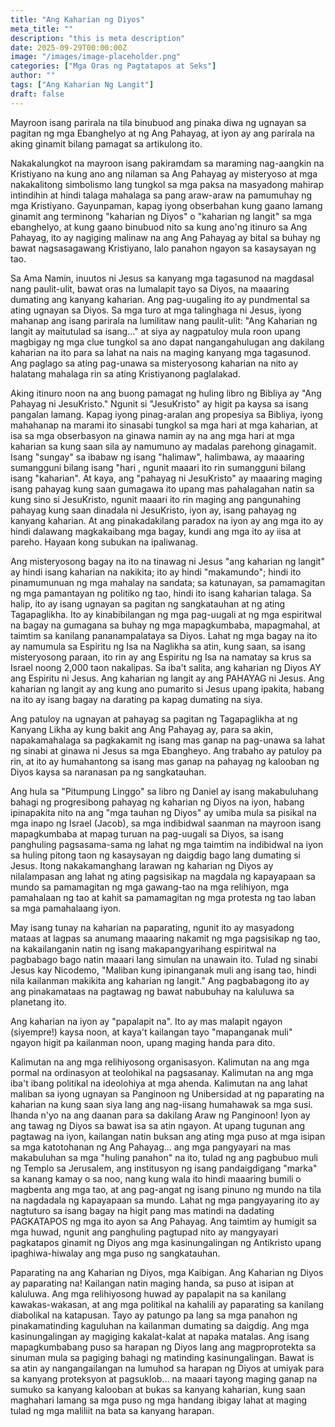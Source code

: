 ```yaml
---
title: "Ang Kaharian ng Diyos"
meta_title: ""
description: "this is meta description"
date: 2025-09-29T00:00:00Z
image: "/images/image-placeholder.png"
categories: ["Mga Oras ng Pagtatapos at Seks"]
author: ""
tags: ["Ang Kaharian Ng Langit"]
draft: false
---
```


Mayroon isang parirala na tila binubuod ang pinaka diwa ng ugnayan sa pagitan ng mga Ebanghelyo at ng Ang Pahayag, at iyon ay ang parirala na aking ginamit bilang pamagat sa artikulong ito.  
  
Nakakalungkot na mayroon isang pakiramdam sa maraming nag-aangkin na Kristiyano na kung ano ang nilaman sa Ang Pahayag ay misteryoso at mga nakakalitong simbolismo lang tungkol sa mga paksa na masyadong mahirap intindihin at hindi talaga mahalaga sa pang araw-araw na pamumuhay ng mga Kristiyano. Gayunpaman, kapag iyong obserbahan kung gaano lamang ginamit ang terminong "kaharian ng Diyos" o "kaharian ng langit" sa mga ebanghelyo, at kung gaano binubuod nito sa kung ano'ng itinuro sa Ang Pahayag, ito ay nagiging malinaw na ang Ang Pahayag ay bital sa buhay ng bawat nagsasagawang Kristiyano, lalo panahon ngayon sa kasaysayan ng tao.  
  
Sa Ama Namin, inuutos ni Jesus sa kanyang mga tagasunod na magdasal nang paulit-ulit, bawat oras na lumalapit tayo sa Diyos, na maaaring dumating ang kanyang kaharian. Ang pag-uugaling ito ay pundmental sa ating ugnayan sa Diyos. Sa mga turo at mga talinghaga ni Jesus, iyong mahanap ang isang parirala na lumilitaw nang paulit-ulit: "Ang Kaharian ng langit ay maitutulad sa isang..." at siya ay nagpatuloy mula roon upang magbigay ng mga clue tungkol sa ano dapat nangangahulugan ang dakilang kaharian na ito para sa lahat na nais na maging kanyang mga tagasunod. Ang paglago sa ating pag-unawa sa misteryosong kaharian na nito ay halatang mahalaga rin sa ating Kristiyanong paglalakad.  
  
Aking itinuro noon na ang buong pamagat ng huling libro ng Bibliya ay "Ang Pahayag ni JesuKristo." Ngunit si "JesuKristo" ay higit pa kaysa sa isang pangalan lamang. Kapag iyong pinag-aralan ang propesiya sa Bibliya, iyong mahahanap na marami ito sinasabi tungkol sa mga hari at mga kaharian, at isa sa mga obserbasyon na ginawa namin ay na ang mga hari at mga kaharian sa kung saan sila ay namumuno ay madalas parehong ginagamit. Isang "sungay" sa ibabaw ng isang "halimaw", halimbawa, ay maaaring sumangguni bilang isang "hari , ngunit maaari ito rin sumangguni bilang isang "kaharian". At kaya, ang "pahayag ni JesuKristo" ay maaaring maging isang pahayag kung saan gumagawa ito upang mas pahalagahan natin sa kung sino si JesuKristo, ngunit maaari ito rin maging ang pangunahing pahayag kung saan dinadala ni JesuKristo, iyon ay, isang pahayag ng kanyang kaharian. At ang pinakadakilang paradox na iyon ay ang mga ito ay hindi dalawang magkakaibang mga bagay, kundi ang mga ito ay iisa at pareho. Hayaan kong subukan na ipaliwanag.  
  
Ang misteryosong bagay na ito na tinawag ni Jesus "ang kaharian ng langit" ay hindi isang kaharian na nakikita; ito ay hindi "makamundo"; hindi ito pinamumunuan ng mga mahalay na sandata; sa katunayan, sa pamamagitan ng mga pamantayan ng politiko ng tao, hindi ito isang kaharian talaga. Sa halip, ito ay isang ugnayan sa pagitan ng sangkatauhan at ng ating Tagapaglikha. Ito ay kinabibilangan ng mga pag-uugali at ng mga espiritwal na bagay na gumagana sa buhay ng mga mapagkumbaba, mapagmahal, at taimtim sa kanilang pananampalataya sa Diyos. Lahat ng mga bagay na ito ay namumula sa Espiritu ng Isa na Naglikha sa atin, kung saan, sa isang misteryosong paraan, ito rin ay ang Espiritu ng Isa na namatay sa krus sa Israel noong 2,000 taon nakalipas. Sa iba't salita, ang kaharian ng Diyos AY ang Espiritu ni Jesus. Ang kaharian ng langit ay ang PAHAYAG ni Jesus. Ang kaharian ng langit ay ang kung ano pumarito si Jesus upang ipakita, habang na ito ay isang bagay na darating pa kapag dumating na siya.  
  
Ang patuloy na ugnayan at pahayag sa pagitan ng Tagapaglikha at ng Kanyang Likha ay kung bakit ang Ang Pahayag ay, para sa akin, napakamahalaga sa pagkakamit ng isang mas ganap na pag-unawa sa lahat ng sinabi at ginawa ni Jesus sa mga Ebangheyo. Ang trabaho ay patuloy pa rin, at ito ay humahantong sa isang mas ganap na pahayag ng kalooban ng Diyos kaysa sa naranasan pa ng sangkatauhan.  
  
Ang hula sa "Pitumpung Linggo" sa libro ng Daniel ay isang makabuluhang bahagi ng progresibong pahayag ng kaharian ng Diyos na iyon, habang ipinapakita nito na ang "mga tauhan ng Diyos" ay umiba mula sa pisikal na mga inapo ng Israel (Jacob), sa mga indibidwal saanman na mayroon isang mapagkumbaba at mapag turuan na pag-uugali sa Diyos, sa isang panghuling pagsasama-sama ng lahat ng mga taimtim na indibidwal na iyon sa huling pitong taon ng kasaysayan ng daigdig bago lang dumating si Jesus. Itong nakakamanghang larawan ng kaharian ng Diyos ay nilalampasan ang lahat ng ating pagsisikap na magdala ng kapayapaan sa mundo sa pamamagitan ng mga gawang-tao na mga relihiyon, mga pamahalaan ng tao at kahit sa pamamagitan ng mga protesta ng tao laban sa mga pamahalaang iyon.  
  
May isang tunay na kaharian na paparating, ngunit ito ay masyadong mataas at lagpas sa anumang maaaring nakamit ng mga pagsisikap ng tao, na kakailanganin natin ng isang makapangyarihang espiritwal na pagbabago bago natin maaari lang simulan na unawain ito. Tulad ng sinabi Jesus kay Nicodemo, "Maliban kung ipinanganak muli ang isang tao, hindi nila kailanman makikita ang kaharian ng langit." Ang pagbabagong ito ay ang pinakamataas na pagtawag ng bawat nabubuhay na kaluluwa sa planetang ito.  
  
Ang kaharian na iyon ay "papalapit na". Ito ay mas malapit ngayon (siyempre!) kaysa noon, at kaya't kailangan tayo "mapanganak muli" ngayon higit pa kailanman noon, upang maging handa para dito.  
  
Kalimutan na ang mga relihiyosong organisasyon. Kalimutan na ang mga pormal na ordinasyon at teolohikal na pagsasanay. Kalimutan na ang mga iba't ibang politikal na ideolohiya at mga ahenda. Kalimutan na ang lahat maliban sa iyong ugnayan sa Panginoon ng Unibersidad at ng paparating na kaharian na kung saan siya lang ang nag-iisang humahawak sa mga susi. Ihanda n'yo na ang daanan para sa dakilang Araw ng Panginoon! Iyon ay ang tawag ng Diyos sa bawat isa sa atin ngayon. At upang tugunan ang pagtawag na iyon, kailangan natin buksan ang ating mga puso at mga isipan sa mga katotohanan ng Ang Pahayag... ang mga pangyayari na mas makabuluhan sa mga "huling panahon" na ito, tulad ng ang pagbubuo muli ng Templo sa Jerusalem, ang institusyon ng isang pandaigdigang "marka" sa kanang kamay o sa noo, nang kung wala ito hindi maaaring bumili o magbenta ang mga tao, at ang pag-angat ng isang pinuno ng mundo na tila na nagdadala ng kapayapaan sa mundo. Lahat ng mga pangyayaring ito ay nagtuturo sa isang bagay na higit pang mas matindi na dadating PAGKATAPOS ng mga ito ayon sa Ang Pahayag. Ang taimtim ay humigit sa mga huwad, ngunit ang panghuling pagtupad nito ay mangyayari pagkatapos ginamit ng Diyos ang mga kasinungalingan ng Antikristo upang ipaghiwa-hiwalay ang mga puso ng sangkatauhan.  
  
Paparating na ang Kaharian ng Diyos, mga Kaibigan. Ang Kaharian ng Diyos ay paparating na! Kailangan natin maging handa, sa puso at isipan at kaluluwa. Ang mga relihiyosong huwad ay papalapit na sa kanilang kawakas-wakasan, at ang mga politikal na kahalili ay paparating sa kanilang diabolikal na katapusan. Tayo ay patungo pa lang sa mga panahon ng pinakamatinding kaguluhan na kailanman dumating sa daigdig. Ang mga kasinungalingan ay magiging kakalat-kalat at napaka matalas. Ang isang mapagkumbabang puso sa harapan ng Diyos lang ang magproprotekta sa sinuman mula sa pagiging bahagi ng matinding kasinungalingan. Bawat is sa atin ay nangangailangan na lumuhod sa harapan ng Diyos at umiyak para sa kanyang proteksyon at pagsuklob... na maaari tayong maging ganap na sumuko sa kanyang kalooban at bukas sa kanyang kaharian, kung saan maghahari lamang sa mga puso ng mga handang ibigay lahat at maging tulad ng mga maliliit na bata sa kanyang harapan.
